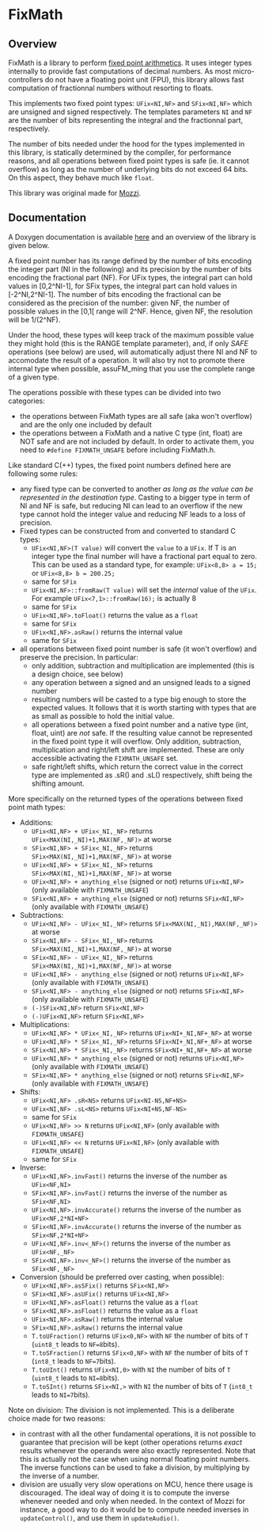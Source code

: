 # FixMath

## Overview

FixMath is a library to perform [fixed point arithmetics](https://en.wikipedia.org/wiki/Fixed-point_arithmetic). It uses integer types internally to provide fast computations of decimal numbers. As most micro-controllers do not have a floating point unit (FPU), this library allows fast computation of fractionnal numbers without resorting to floats.

This implements two fixed point types: `UFix<NI,NF>` and `SFix<NI,NF>` which are unsigned and signed respectively. The templates parameters `NI` and `NF` are the number of bits representing the integral and the fractionnal part, respectively.

The number of bits needed under the hood for the types implemented in this library, is statically determined by the compiler, for performance reasons, and all operations between fixed point types is safe (ie. it cannot overflow) as long as the number of underlying bits do not exceed 64 bits. On this aspect, they behave much like `float`.

This library was original made for [Mozzi](https://sensorium.github.io/Mozzi/).



## Documentation

A Doxygen documentation is available [here](https://tomcombriat.github.io/FixMath/docs/html/FixMath_8h.html) and an overview of the library is given below.

A fixed point number has its range defined by the number of bits encoding the integer part (NI 
in the following) and its precision by the number of bits encoding the fractional part (NF). For UFix types, the integral part can hold values in [0,2^NI-1], for SFix types, the integral part can hold values in [-2^NI,2^NI-1]. The number of bits encoding the fractional can be considered as the precision of the number: given NF, the number of possible values in the  [0,1[ range will 2^NF. Hence, given NF, the resolution will be 1/(2^NF).

Under the hood, these types will keep track of the maximum possible value they might hold (this is the RANGE template parameter), and, if only *SAFE* operations (see below) are used, will automatically adjust there NI and NF to accomodate the result of a operation. It will also try not to promote there internal type when possible, assuFM_ming that you use the complete range of a given type.

The operations possible with these types can be divided into two categories:
- the operations between FixMath types are all safe (aka won't overflow) and are the only one included by default
- the operations between a FixMath and a native C type (int, float) are NOT safe and are not included by default. In order to activate them, you need to `#define FIXMATH_UNSAFE` before including FixMath.h.


Like standard C(++) types, the fixed point numbers defined here are following some rules:
- any fixed type can be converted to another *as long as the value can be represented in the destination type*. Casting to a bigger type in term of NI and NF is safe, but reducing NI can lead to an overflow if the new type cannot hold the integer value and reducing NF leads to a loss of precision.
- Fixed types can be constructed from and converted to standard C types:
  - `UFix<NI,NF>(T value)` will convert the `value` to a `UFix`. If T is an integer type the final number will have a fractional part equal to zero. This can be used as a standard type, for example: `UFix<8,8> a = 15;` or `UFix<8,8> b = 200.25;`
  - same for `SFix`
  - `UFix<NI,NF>::fromRaw(T value)` will set the *internal* value of the `UFix`. For example `UFix<7,1>::fromRaw(16);` is actually 8
  - same for `SFix`
  - `UFix<NI,NF>.toFloat()` returns the value as a `float`
  - same for `SFix`
  - `UFix<NI,NF>.asRaw()` returns the internal value
  - same for `SFix`
- all operations between fixed point number is safe (it won't overflow) and preserve the precision. In particular:
  - only addition, subtraction and multiplication are implemented (this is a design choice, see below)
  - any operation between a signed and an unsigned leads to a signed number
  - resulting numbers will be casted to a type big enough to store the expected values. It follows that it is worth starting with types that are as small as possible to hold the initial value.
  - all operations between a fixed point number and a native type (int, float, uint) are *not* safe. If the resulting value cannot be represented in the fixed point type it will overflow. Only addition, subtraction, multiplication and right/left shift are implemented. These are only accessible activating the `FIXMATH_UNSAFE` set.
  - safe right/left shifts, which return the correct value in the correct type are implemented as .sR<shift>() and .sL<shift>() respectively, shift being the shifting amount.

More specifically on the returned types of the operations between fixed point math types:
 - Additions:
   - `UFix<NI,NF> + UFix<_NI,_NF>` returns `UFix<MAX(NI,_NI)+1,MAX(NF,_NF)>` at worse
   - `SFix<NI,NF> + SFix<_NI,_NF>` returns `SFix<MAX(NI,_NI)+1,MAX(NF,_NF)>` at worse
   - `UFix<NI,NF> + SFix<_NI,_NF>` returns `SFix<MAX(NI,_NI)+1,MAX(NF,_NF)>` at worse
   - `UFix<NI,NF> + anything_else` (signed or not) returns `UFix<NI,NF>` (only available with `FIXMATH_UNSAFE`)
   - `SFix<NI,NF> + anything_else` (signed or not) returns `SFix<NI,NF>` (only available with `FIXMATH_UNSAFE`)
 - Subtractions:
   - `UFix<NI,NF> - UFix<_NI,_NF>` returns `SFix<MAX(NI,_NI),MAX(NF,_NF)>` at worse
   - `SFix<NI,NF> - SFix<_NI,_NF>` returns `SFix<MAX(NI,_NI)+1,MAX(NF,_NF)>` at worse
   - `SFix<NI,NF> - UFix<_NI,_NF>` returns `SFix<MAX(NI,_NI)+1,MAX(NF,_NF)>` at worse
   - `UFix<NI,NF> - anything_else` (signed or not) returns `UFix<NI,NF>` (only available with `FIXMATH_UNSAFE`)
   - `SFix<NI,NF> - anything_else` (signed or not) returns `SFix<NI,NF>` (only available with `FIXMATH_UNSAFE`)
   - `(-)SFix<NI,NF>` return `SFix<NI,NF>`
   - `(-)UFix<NI,NF>` return `SFix<NI,NF>`
 - Multiplications:
   - `UFix<NI,NF> * UFix<_NI,_NF>` returns `UFix<NI+_NI,NF+_NF>` at worse
   - `UFix<NI,NF> * SFix<_NI,_NF>` returns `SFix<NI+_NI,NF+_NF>` at worse
   - `SFix<NI,NF> * SFix<_NI,_NF>` returns `SFix<NI+_NI,NF+_NF>` at worse
   - `UFix<NI,NF> * anything_else` (signed or not) returns `UFix<NI,NF>` (only available with `FIXMATH_UNSAFE`)
   - `SFix<NI,NF> * anything_else` (signed or not) returns `SFix<NI,NF>` (only available with `FIXMATH_UNSAFE`)
 - Shifts:
   - `UFix<NI,NF> .sR<NS>` returns `UFix<NI-NS,NF+NS>`
   - `UFix<NI,NF> .sL<NS>` returns `UFix<NI+NS,NF-NS>`
   - same for `SFix`
   - `UFix<NI,NF> >> N` returns `UFix<NI,NF>` (only available with `FIXMATH_UNSAFE`)
   - `UFix<NI,NF> << N` returns `UFix<NI,NF>` (only available with `FIXMATH_UNSAFE`)
   - same for `SFix`
 - Inverse:
   - `UFix<NI,NF>.invFast()` returns the inverse of the number as `UFix<NF,NI>`
   - `SFix<NI,NF>.invFast()` returns the inverse of the number as `SFix<NF,NI>`
   - `UFix<NI,NF>.invAccurate()` returns the inverse of the number as `UFix<NF,2*NI+NF>`
   - `SFix<NI,NF>.invAccurate()` returns the inverse of the number as `SFix<NF,2*NI+NF>`
   - `UFix<NI,NF>.inv<_NF>()` returns the inverse of the number as `UFix<NF,_NF>`
   - `SFix<NI,NF>.inv<_NF>()` returns the inverse of the number as `SFix<NF,_NF>`
 - Conversion (should be preferred over casting, when possible):
   - `UFix<NI,NF>.asSFix()` returns `SFix<NI,NF>`
   - `SFix<NI,NF>.asUFix()` returns `UFix<NI,NF>`
   - `UFix<NI,NF>.asFloat()` returns the value as a `float`
   - `SFix<NI,NF>.asFloat()` returns the value as a `float`
   - `UFix<NI,NF>.asRaw()` returns the internal value
   - `SFix<NI,NF>.asRaw()` returns the internal value
   - `T.toUFraction()` returns `UFix<0,NF>` with `NF` the number of bits of `T` (`uint8_t` leads to `NF=8`bits).
   - `T.toSFraction()` returns `SFix<0,NF>` with `NF` the number of bits of `T` (`int8_t` leads to `NF=7`bits).
   - `T.toUInt()` returns `UFix<NI,0>` with `NI` the number of bits of `T` (`uint8_t` leads to `NI=8`bits).
   - `T.toSInt()` returns `SFix<NI,>` with `NI` the number of bits of `T` (`int8_t` leads to `NI=7`bits).   

Note on division:
The division is not implemented. This is a deliberate choice made for two reasons:
 - in contrast with all the other fundamental operations, it is not possible to guarantee that precision will be kept (other operations returns *exact* results whenever the operands were also exactly represented. Note that this is actually not the case when using normal floating point numbers. The inverse functions can be used to fake a division, by multiplying by the inverse of a number.
 - division are usually very slow operations on MCU, hence there usage is discouraged. The ideal way of doing it is to compute the inverse whenever needed and only when needed. In the context of Mozzi for instance, a good way to do it would be to compute needed inverses in `updateControl()`, and use them in `updateAudio()`.

